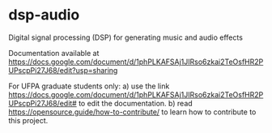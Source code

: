 # dsp-audio
Digital signal processing (DSP) for generating music and audio effects

Documentation available at https://docs.google.com/document/d/1phPLKAFSAj1JIRso6zkai2TeOsfHR2PUPscpPi27J68/edit?usp=sharing

For UFPA graduate students only:
a) use the link https://docs.google.com/document/d/1phPLKAFSAj1JIRso6zkai2TeOsfHR2PUPscpPi27J68/edit# to edit the documentation.
b) read https://opensource.guide/how-to-contribute/ to learn how to contribute to this project.
